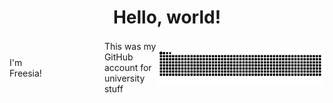 <div align="center">
</div>

<h1 align="center">Hello, world! </h1>
<div style="display: flex; align-items: center;">
  <p align="left" style="margin-right: 100px;">
    I'm Freesia! 
    <div> This was my GitHub account for university stuff
    </div>
  </p>

<!-- add dark mode when bothered -->
![Snake animation](https://github.com/freesiagaul/freesiagaul/blob/output/github-snake.svg)

